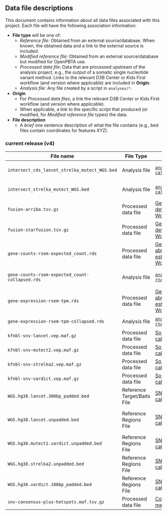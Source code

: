 ## Data file descriptions

This document contains information about all data files associated with this project. Each file will have the following association information:

+ **File type** will be one of:
	+ *Reference file*: Obtained from an external source/database. When known, the obtained data and a link to the external source is included.
	+ *Modified reference file*: Obtained from an external source/database but modified for OpenPBTA use. 
	+ *Processed data file*: Data that are processed upstream of the analysis project, e.g., the output of a somatic single nucleotide variant method. Links to the relevant D3B Center or Kids First workflow (and version where applicable) are included in **Origin**.
	+ *Analysis file*: Any file created by a script in `analyses/*`. 
+ **Origin**
	+ For _Processed data files_, a link the relevant D3B Center or Kids First workflow (and version where applicable).
	+ When applicable, a link to the specific *script* that produced (or modified, for *Modified reference file* types) the data.
+ **File description**
	+ A *brief* one sentence description of what the file contains (e.g., bed files contain coordinates for features XYZ).

### current release (v4)

| **File name** |  **File Type** | **Origin** | **File Description** |
|---------------|----------------|------------------------|-----------------------|
|`intersect_cds_lancet_strelka_mutect_WGS.bed` | Analysis file | [`analyses/snv-callers`](https://github.com/AlexsLemonade/OpenPBTA-analysis/blob/master/analyses/snv-callers/) | Intersection of `gencode.v27.primary_assembly.annotation.gtf.gz` CDS with Lancet, Strelka2, Mutect2 regions
|`intersect_strelka_mutect_WGS.bed` | Analysis file | [`analyses/snv-callers`](https://github.com/AlexsLemonade/OpenPBTA-analysis/blob/master/analyses/snv-callers/) | Intersection of `gencode.v27.primary_assembly.annotation.gtf.gz` CDS with Strelka2 and Mutect2 regions called
|`fusion-arriba.tsv.gz` | Processed data file | [Gene fusion detection](https://github.com/AlexsLemonade/OpenPBTA-manuscript/blob/master/content/03.methods.md#gene-fusion-detection); [Workflow](https://github.com/kids-first/kf-rnaseq-workflow/blob/master/workflow/kfdrc_RNAseq_workflow.cwl) | Fusion - [Arriba TSV](https://github.com/AlexsLemonade/OpenPBTA-analysis/blob/master/doc/format/arriba-tsv-header.md), annotated with FusionAnnotator
|`fusion-starfusion.tsv.gz` | Processed data file | [Gene fusion detection](https://github.com/AlexsLemonade/OpenPBTA-manuscript/blob/master/content/03.methods.md#gene-fusion-detection); [Workflow](https://github.com/kids-first/kf-rnaseq-workflow/blob/master/workflow/kfdrc_RNAseq_workflow.cwl) | Fusion - [STARFusion TSV](https://github.com/AlexsLemonade/OpenPBTA-analysis/blob/master/doc/format/starfusion-tsv-header.md)
|`gene-counts-rsem-expected_count.rds` | Processed data file | [Gene expression abundance estimation](https://github.com/AlexsLemonade/OpenPBTA-manuscript/blob/master/content/03.methods.md#gene-expression-abundance-estimation); [Workflow](https://github.com/kids-first/kf-rnaseq-workflow/blob/master/workflow/kfdrc_RNAseq_workflow.cwl) | Gene expression - RSEM expected counts for poly-A samples (gene-level)
|`gene-counts-rsem-expected_count-collapsed.rds` | Analysis file | [`analysis/collapse-rnaseq`](https://github.com/PediatricOpenTargets/OpenPedCan-analysis/tree/dev/analyses/collapse-rnaseq) | Gene expression - RSEM expected_count for each samples collapsed to gene symbol (gene-level)
|`gene-expression-rsem-tpm.rds` | Processed data file | [Gene expression abundance estimation](https://github.com/AlexsLemonade/OpenPBTA-manuscript/blob/master/content/03.methods.md#gene-expression-abundance-estimation); [Workflow](https://github.com/kids-first/kf-rnaseq-workflow/blob/master/workflow/kfdrc_RNAseq_workflow.cwl) | Gene expression - RSEM TPM for poly-A samples (gene-level)
|`gene-expression-rsem-tpm-collapsed.rds` | Analysis file | [`analysis/collapse-rnaseq`](https://github.com/PediatricOpenTargets/OpenPedCan-analysis/tree/dev/analyses/collapse-rnaseq) | Gene expression - RSEM TPM for each samples collapsed to gene symbol (gene-level)
|`kfnbl-snv-lancet.vep.maf.gz` | Processed data file | [Somatic mutation calling](https://github.com/AlexsLemonade/OpenPBTA-manuscript/blob/master/content/03.methods.md#somatic-mutation-calling); [Workflow](https://github.com/d3b-center/OpenPBTA-workflows/blob/master/cwl/kfdrc-lancet-wf.cwl) | Somatic SNV - Lancet [annotated MAF file](https://github.com/AlexsLemonade/OpenPBTA-analysis/blob/master/doc/format/vep-maf.md)
|`kfnbl-snv-mutect2.vep.maf.gz` | Processed data file | [Somatic mutation calling](https://github.com/AlexsLemonade/OpenPBTA-manuscript/blob/master/content/03.methods.md#somatic-mutation-calling); [Workflow](https://github.com/d3b-center/OpenPBTA-workflows/blob/master/cwl/kfdrc_strelka2_mutect2_manta_workflow.cwl) | Somatic SNV - Mutect2 [annotated MAF file](https://github.com/AlexsLemonade/OpenPBTA-analysis/blob/master/doc/format/vep-maf.md)
|`kfnbl-snv-strelka2.vep.maf.gz` | Processed data file | [Somatic mutation calling](https://github.com/AlexsLemonade/OpenPBTA-manuscript/blob/master/content/03.methods.md#somatic-mutation-calling); [Workflow](https://github.com/d3b-center/OpenPBTA-workflows/blob/master/cwl/kfdrc_strelka2_mutect2_manta_workflow.cwl) | Somatic SNV - Strelka2 [annotated MAF file](https://github.com/AlexsLemonade/OpenPBTA-analysis/blob/master/doc/format/vep-maf.md)
|`kfnbl-snv-vardict.vep.maf.gz` | Processed data file | [Somatic mutation calling](https://github.com/AlexsLemonade/OpenPBTA-manuscript/blob/master/content/03.methods.md#somatic-mutation-calling); [Workflow](https://github.com/d3b-center/OpenPBTA-workflows/blob/master/cwl/kfdrc-vardict-wf.cwl) | Somatic SNV - VarDict [annotated MAF file](https://github.com/AlexsLemonade/OpenPBTA-analysis/blob/master/doc/format/vep-maf.md)
|`WGS.hg38.lancet.300bp_padded.bed` | Reference Target/Baits File | [SNV and INDEL calling](https://github.com/AlexsLemonade/OpenPBTA-manuscript/blob/master/content/03.methods.md#snv-and-indel-calling) | WGS.hg38.lancet.unpadded.bed file with each region padded by 300 bp
|`WGS.hg38.lancet.unpadded.bed` | Reference Regions File | [SNV and INDEL calling](https://github.com/AlexsLemonade/OpenPBTA-manuscript/blob/master/content/03.methods.md#snv-and-indel-calling) |  hg38 WGS regions created using UTR, exome, and start/stop codon features of the GENCODE 31 reference, augmented with PASS variant calls from Strelka2 and Mutect2
|`WGS.hg38.mutect2.vardict.unpadded.bed` | Reference Regions File  | [SNV and INDEL calling](https://github.com/AlexsLemonade/OpenPBTA-manuscript/blob/master/content/03.methods.md#snv-and-indel-calling) |  hg38 BROAD Institute interval calling list (restricted to Chr1-22,X,Y,M and non-N regions) used for Mutect2 and VarDict variant callers
|`WGS.hg38.strelka2.unpadded.bed` | Reference Regions File | [SNV and INDEL calling](https://github.com/AlexsLemonade/OpenPBTA-manuscript/blob/master/content/03.methods.md#snv-and-indel-calling) | hg38 BROAD Institute interval calling list (restricted to Chr1-22,X,Y,M) used for Strelka2 variant caller
|`WGS.hg38.vardict.100bp_padded.bed` | Reference Regions File | [SNV and INDEL calling](https://github.com/AlexsLemonade/OpenPBTA-manuscript/blob/master/content/03.methods.md#snv-and-indel-calling) | `WGS.hg38.mutect2.vardict.unpadded.bed` with each region padded by 100 bp used for VarDict variant caller
| `snv-consensus-plus-hotspots.maf.tsv.gz` | Processed data file | [Consensus calling method](https://github.com/kids-first/kf-somatic-workflow/blob/master/docs/kfdrc-consensus-calling.md) | Consensus (2 of 4) maf for PBTA + GMKF) |
